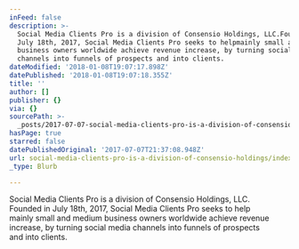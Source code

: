 ```yaml
---
inFeed: false
description: >-
  Social Media Clients Pro is a division of Consensio Holdings, LLC.Founded in
  July 18th, 2017, Social Media Clients Pro seeks to helpmainly small and medium
  business owners worldwide achieve revenue increase, by turning social media
  channels into funnels of prospects and into clients.
dateModified: '2018-01-08T19:07:17.898Z'
datePublished: '2018-01-08T19:07:18.355Z'
title: ''
author: []
publisher: {}
via: {}
sourcePath: >-
  _posts/2017-07-07-social-media-clients-pro-is-a-division-of-consensio-holdings.md
hasPage: true
starred: false
datePublishedOriginal: '2017-07-07T21:37:08.948Z'
url: social-media-clients-pro-is-a-division-of-consensio-holdings/index.html
_type: Blurb

---
```

Social Media Clients Pro is a division of Consensio Holdings, LLC.  
Founded in July 18th, 2017, Social Media Clients Pro seeks to help  
mainly small and medium business owners worldwide achieve revenue   
increase, by turning social media channels into funnels of prospects   
and into clients.